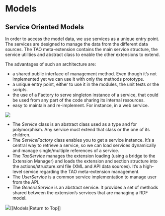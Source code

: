 <!--
author:
    - 'Jérôme Bogaerts'
created_at: '2011-03-04 17:39:38'
updated_at: '2013-03-13 12:56:43'
tags:
    - 'Documentation for core components'
-->

Models
======



Service Oriented Models
-----------------------

In order to access the model data, we use services as a unique entry point. The services are designed to manage the data from the different data sources. The TAO meta-extension contains the main service structure, the service utilities and abstract class to enable the other extensions to extend.<br/>

The advantages of such an architecture are:

-   a shared public interface of management method. Even though it’s not implemented yet we can use it with only the methods prototype.
-   a unique entry point, either to use it in the modules, the unit tests or the scripts.
-   the use of a Factory to serve singleton instance of a service, that could be used from any part of the code sharing its internal resources.
-   easy to maintain and re-implement. For instance, in a web service.

![](http://forge.taotesting.com/attachments/393/service-model.png)

-   The *Service* class is an abstract class used as a type and for polymorphism. Any service must extend that class or the one of its children.
-   The *ServiceFactory* class enables you to get a service instance. It’s a central way to retrieve a service, so we can load services dynamically and manage single/multiple references of a service.
-   The *TaoService* manages the extension loading (using a bridge to the Extension Manager) and loads the extension and section structure into the actions/structure.xml file (XML and API data sources). It’s a high-level service regarding the TAO meta-extension management.
-   The *UserService* is a common service implementation to manage user from the API.
-   The *GenerisService* is an abstract service. It provides a set of methods shared between the extension’s services that are managing a RDF model.

![](http://forge.taotesting.com/attachments/download/215/returnTopArrow.JPG)[[Models|Return to Top]]


